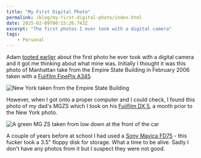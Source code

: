 ```yaml
---
title: "My First Digital Photo"
permalink: /blog/my-first-digital-photo/index.html
date: 2025-02-09T00:15:26.743Z
excerpt: "The first photos I ever took with a digital camera"
tags:
    - Personal
---
```


Adam [tooted earlier](https://social.lol/@adam/113969207723093283) about the first photo he ever took with a digital camera and it got me thinking about what mine was. Initially I thought it was this photo of Manhattan take from the Empire State Building in February 2006 taken with a [Fujifilm FinePix A345](https://www.dpreview.com/products/fujifilm/compacts/fuji_finepixa345z).

![New York taken from the Empire State Building](https://cdn.rknight.me/site/2025/2006-02-24-new-york.jpg)

However, when I got onto a proper computer and I could check, I found this photo of my dad's MGZS which I took on his [Fujifilm DX 5](https://www.digitalkameramuseum.de/en/cameras/item/fujifilm-dx-5), a month prior to the New York photo. 

![A green MG ZS taken from low down at the front of the car](https://cdn.rknight.me/site/2025/2006-01-27-mg-zs.jpg)

A couple of years before at school I had used a [Sony Mavica FD75](http://camera-wiki.org/wiki/Sony_Mavica_FD75) - this fucker took a 3.5" floppy disk for storage. What a time to be alive. Sadly I don't have any photos from it but I suspect they were not good.